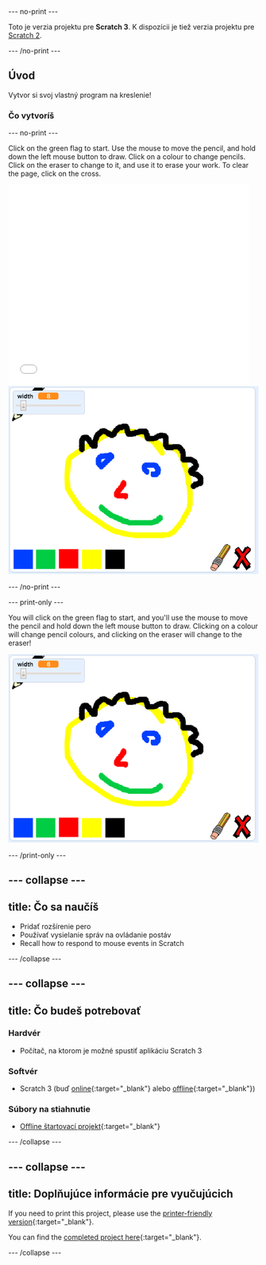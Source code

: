 \--- no-print \---

Toto je verzia projektu pre **Scratch 3**. K dispozícii je tiež verzia projektu pre [Scratch 2](https://projects.raspberrypi.org/en/projects/paint-box-scratch2).

\--- /no-print \---

## Úvod

Vytvor si svoj vlastný program na kreslenie!

### Čo vytvoríš

\--- no-print \---

Click on the green flag to start. Use the mouse to move the pencil, and hold down the left mouse button to draw. Click on a colour to change pencils. Click on the eraser to change to it, and use it to erase your work. To clear the page, click on the cross.

<div class="scratch-preview">
  <iframe allowtransparency="true" width="485" height="402" src="//scratch.mit.edu/projects/embed/267243161/?autostart=false" frameborder="0" scrolling="no"></iframe>
  <img src="images/showcase.png">
</div>

\--- /no-print \---

\--- print-only \---

You will click on the green flag to start, and you'll use the mouse to move the pencil and hold down the left mouse button to draw. Clicking on a colour will change pencil colours, and clicking on the eraser will change to the eraser!

![showcase](images/showcase.png)

\--- /print-only \---

## \--- collapse \---

## title: Čo sa naučíš

+ Pridať rozšírenie pero
+ Používať vysielanie správ na ovládanie postáv
+ Recall how to respond to mouse events in Scratch

\--- /collapse \---

## \--- collapse \---

## title: Čo budeš potrebovať

### Hardvér

+ Počítač, na ktorom je možné spustiť aplikáciu Scratch 3

### Softvér

+ Scratch 3 (buď [online](http://rpf.io/scratchon){:target="_blank"} alebo [offline](http://rpf.io/scratchoff){:target="_blank"})

### Súbory na stiahnutie

+ [Offline štartovací projekt](http://rpf.io/p/en/paint-box-go){:target="_blank"}

\--- /collapse \---

## \--- collapse \---

## title: Doplňujúce informácie pre vyučujúcich

If you need to print this project, please use the [printer-friendly version](https://projects.raspberrypi.org/en/projects/paint-box/print){:target="_blank"}.

You can find the [completed project here](http://rpf.io/p/en/paint-box-get){:target="_blank"}.

\--- /collapse \---